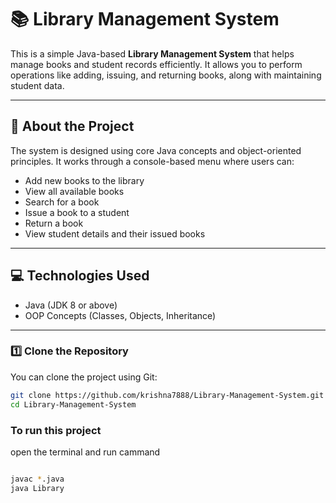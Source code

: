 # 📚 Library Management System

This is a simple Java-based **Library Management System** that helps manage books and student records efficiently. It allows you to perform operations like adding, issuing, and returning books, along with maintaining student data.

---

## 📝 About the Project

The system is designed using core Java concepts and object-oriented principles. It works through a console-based menu where users can:

- Add new books to the library
- View all available books
- Search for a book
- Issue a book to a student
- Return a book
- View student details and their issued books

---

## 💻 Technologies Used

- Java (JDK 8 or above)
- OOP Concepts (Classes, Objects, Inheritance)

---

### 1️⃣ Clone the Repository

You can clone the project using Git:

```bash
git clone https://github.com/krishna7888/Library-Management-System.git
cd Library-Management-System
```
### To run this project 
open the terminal and run cammand 
```bash

javac *.java
java Library
```


